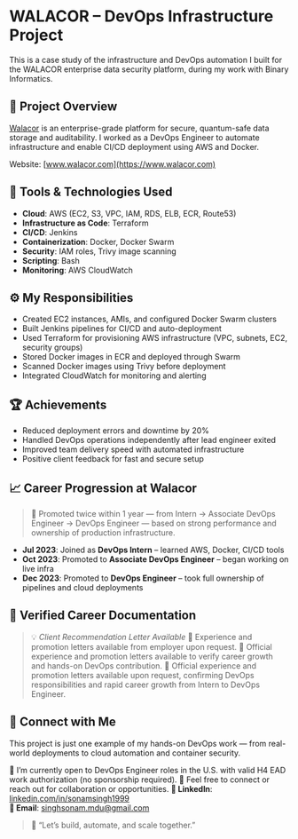 # WALACOR – DevOps Infrastructure Project

This is a case study of the infrastructure and DevOps automation I built for the WALACOR enterprise data security platform, during my work with Binary Informatics.

## 🚀 Project Overview

[Walacor](https://www.walacor.com/) is an enterprise-grade platform for secure, quantum-safe data storage and auditability. I worked as a DevOps Engineer to automate infrastructure and enable CI/CD deployment using AWS and Docker.

Website: [www.walacor.com](https://www.walacor.com)

## 🧰 Tools & Technologies Used

- **Cloud**: AWS (EC2, S3, VPC, IAM, RDS, ELB, ECR, Route53)
- **Infrastructure as Code**: Terraform
- **CI/CD**: Jenkins
- **Containerization**: Docker, Docker Swarm
- **Security**: IAM roles, Trivy image scanning
- **Scripting**: Bash
- **Monitoring**: AWS CloudWatch

## ⚙️ My Responsibilities

- Created EC2 instances, AMIs, and configured Docker Swarm clusters
- Built Jenkins pipelines for CI/CD and auto-deployment
- Used Terraform for provisioning AWS infrastructure (VPC, subnets, EC2, security groups)
- Stored Docker images in ECR and deployed through Swarm
- Scanned Docker images using Trivy before deployment
- Integrated CloudWatch for monitoring and alerting

## 🏆 Achievements

- Reduced deployment errors and downtime by 20%
- Handled DevOps operations independently after lead engineer exited
- Improved team delivery speed with automated infrastructure
- Positive client feedback for fast and secure setup

## 📈 Career Progression at Walacor

> 💼 Promoted twice within 1 year — from Intern → Associate DevOps Engineer → DevOps Engineer — based on strong performance and ownership of production infrastructure.
- **Jul 2023**: Joined as **DevOps Intern** – learned AWS, Docker, CI/CD tools  
- **Oct 2023**: Promoted to **Associate DevOps Engineer** – began working on live infra  
- **Dec 2023**: Promoted to **DevOps Engineer** – took full ownership of pipelines and cloud deployments  

## 📑 Verified Career Documentation

> 💡 *Client Recommendation Letter Available*
> 📄 Experience and promotion letters available from employer upon request.
> 📩 Official experience and promotion letters available to verify career growth and hands-on DevOps contribution.
> 📄 Official experience and promotion letters available upon request, confirming DevOps responsibilities and rapid career growth from Intern to DevOps Engineer.

## 💼 Connect with Me

This project is just one example of my hands-on DevOps work — from real-world deployments to cloud automation and container security.

🚀 I’m currently open to DevOps Engineer roles in the U.S. with valid H4 EAD work authorization (no sponsorship required).
📩 Feel free to connect or reach out for collaboration or opportunities.
**🔗 LinkedIn**: [linkedin.com/in/sonamsingh1999](https://www.linkedin.com/in/sonamsingh1999/)  
**📧 Email**: singhsonam.mdu@gmail.com

> 💬 “Let’s build, automate, and scale together.”









